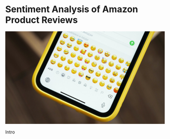 # Sentiment Analysis of Amazon Product Reviews

![sentiment analysis](img/sentiment_emoji.jpg)

Intro